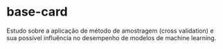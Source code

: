 # base-card
Estudo sobre a aplicação de método de amostragem (cross validation) e sua possível influência no desempenho de modelos de machine learning.
